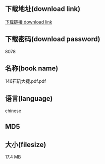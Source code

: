 ## 下载地址(download link)
[下载链接 download link](https://voluble-croquembouche-d321dc.netlify.app/?s=146%E7%9F%B3%E7%9F%B6%E5%A4%A7%E6%8D%B7.pdf)

## 下载密码(download password)
8078

## 名称(book name)
146石矶大捷.pdf.pdf

## 语言(language)
chinese

## MD5


## 大小(filesize)
17.4 MB
